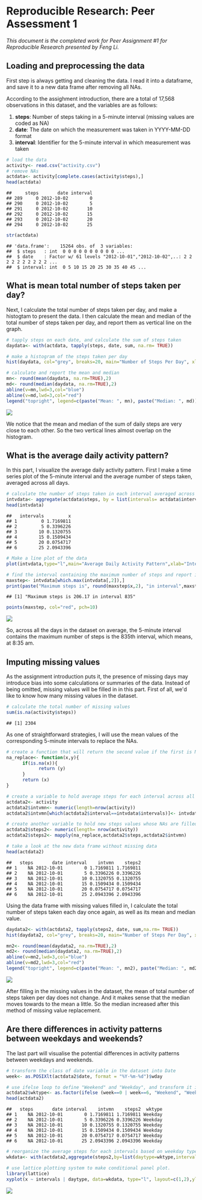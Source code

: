 # Reproducible Research: Peer Assessment 1

*This document is the completed work for Peer Assignment #1 for Reproducible Research presented by Feng Li.*



## Loading and preprocessing the data


First step is always getting and cleaning the data. I read it into a dataframe, and save it to a new data frame after removing all NAs.

According to the assighment introduction, there are a total of 17,568 observations in this dataset, and the variables are as follows:

1. **steps**: Number of steps taking in a 5-minute interval (missing values are coded as NA)
2. **date**: The date on which the measurement was taken in YYYY-MM-DD format
3. **interval**: Identifier for the 5-minute interval in which measurement was taken



```r
# load the data
activity<- read.csv("activity.csv")
# remove NAs
actdata<- activity[complete.cases(activity$steps),]
head(actdata)
```

```
##     steps       date interval
## 289     0 2012-10-02        0
## 290     0 2012-10-02        5
## 291     0 2012-10-02       10
## 292     0 2012-10-02       15
## 293     0 2012-10-02       20
## 294     0 2012-10-02       25
```

```r
str(actdata)
```

```
## 'data.frame':	15264 obs. of  3 variables:
##  $ steps   : int  0 0 0 0 0 0 0 0 0 0 ...
##  $ date    : Factor w/ 61 levels "2012-10-01","2012-10-02",..: 2 2 2 2 2 2 2 2 2 2 ...
##  $ interval: int  0 5 10 15 20 25 30 35 40 45 ...
```


## What is mean total number of steps taken per day?


Next, I calculate the total number of steps taken per day, and make a histogtam to present the data.
I then calculate the mean and median of the total number of steps taken per day, and report them as vertical line on the graph.



```r
# tapply steps on each date, and calculate the sum of steps taken
daydata<- with(actdata, tapply(steps, date, sum, na.rm= TRUE))

# make a histogram of the steps taken per day
hist(daydata, col="grey", breaks=20, main="Number of Steps Per Day", xlab="Total Steps")

# calculate and report the mean and median
mn<- round(mean(daydata, na.rm=TRUE),2)
md<- round(median(daydata, na.rm=TRUE),2)
abline(v=mn,lwd=3,col="blue")
abline(v=md,lwd=3,col="red")
legend("topright", legend=c(paste("Mean: ", mn), paste("Median: ", md)),lwd=3, col=c("blue","red"))
```

![](PA1_template_files/figure-html/unnamed-chunk-2-1.png) 

We notice that the mean and median of the sum of daily steps are very close to each other. So the two vertical lines almost overlap on the histogram.


## What is the average daily activity pattern?


In this part, I visualize the average daily activity pattern. First I make a time series plot of the 5-minute interval and the average number of steps taken, averaged across all days.



```r
# calculate the number of steps taken in each interval averaged across all days
intvdata<- aggregate(actdata$steps, by = list(intervals= actdata$interval), mean)
head(intvdata)
```

```
##   intervals         x
## 1         0 1.7169811
## 2         5 0.3396226
## 3        10 0.1320755
## 4        15 0.1509434
## 5        20 0.0754717
## 6        25 2.0943396
```

```r
# Make a line plot of the data
plot(intvdata,type="l",main="Average Daily Activity Pattern",xlab="Intervals", ylab="Average Steps")

# find the interval containing the maximum number of steps and report it on the plot
maxstep<- intvdata[which.max(intvdata[,2]),]
print(paste("Maximum steps is", round(maxstep$x,2), "in interval",maxstep$intervals))
```

```
## [1] "Maximum steps is 206.17 in interval 835"
```

```r
points(maxstep, col="red", pch=10)
```

![](PA1_template_files/figure-html/unnamed-chunk-3-1.png) 

So, across all the days in the dataset on average, the 5-minute interval contains the maximum number of steps is the 835th interval, which means, at 8:35 am.


## Imputing missing values


As the assignment introduction puts it, the presence of missing days may introduce bias into some calculations or summaries of the data. Instead of being omitted, missing values will be filled in in this part. First of all, we'd like to know how many missing values in the dataset.


```r
# calculate the total number of missing values
sum(is.na(activity$steps))
```

```
## [1] 2304
```

As one of straightforward strategies, I will use the mean values of the corresponding 5-minute intervals to replace the NAs.


```r
# create a function that will return the second value if the first is NA
na_replace<- function(x,y){
      if(is.na(x)){
            return (y)
      }
      return (x)
}

# create a variable to hold average steps for each interval across all days, and save it to a new data frame
actdata2<- activity
actdata2$intvmn<- numeric(length=nrow(activity))
actdata2$intvmn[which(actdata2$interval==intvdata$intervals)]<- intvdata$x

# create another variable to hold new steps values whose NAs are filled in via the newly created function
actdata2$steps2<- numeric(length= nrow(activity))
actdata2$steps2<- mapply(na_replace,actdata2$steps,actdata2$intvmn)

# take a look at the new data frame without missing data
head(actdata2)
```

```
##   steps       date interval    intvmn    steps2
## 1    NA 2012-10-01        0 1.7169811 1.7169811
## 2    NA 2012-10-01        5 0.3396226 0.3396226
## 3    NA 2012-10-01       10 0.1320755 0.1320755
## 4    NA 2012-10-01       15 0.1509434 0.1509434
## 5    NA 2012-10-01       20 0.0754717 0.0754717
## 6    NA 2012-10-01       25 2.0943396 2.0943396
```


Using the data frame with missing values filled in, I calculate the total number of steps taken each day once again, as well as its mean and median value.


```r
daydata2<- with(actdata2, tapply(steps2, date, sum,na.rm= TRUE))
hist(daydata2, col="grey", breaks=20, main="Number of Steps Per Day", xlab="Total Steps")

mn2<- round(mean(daydata2, na.rm=TRUE),2)
md2<- round(median(daydata2, na.rm=TRUE),2)
abline(v=mn2,lwd=3,col="blue")
abline(v=md2,lwd=3,col="red")
legend("topright", legend=c(paste("Mean: ", mn2), paste("Median: ", md2)),lwd=3, col=c("blue","red"))
```

![](PA1_template_files/figure-html/unnamed-chunk-6-1.png) 

After filling in the missing values in the dataset, the mean of total number of steps taken per day does not change. And it makes sense that the median moves towards to the mean a little. So the median increased after this method of missing value replacement.


## Are there differences in activity patterns between weekdays and weekends?


The last part will visualise the potential differences in activity patterns between weekdays and weekends.


```r
# transform the class of date variable in the dataset into Date
week<- as.POSIXlt(actdata2$date, format = "%Y-%m-%d")$wday

# use ifelse loop to define "Weekend" and "Weekday", and transform it into factor variable.
actdata2$wktype<- as.factor(ifelse (week==0 | week==6, "Weekend", "Weekday"))
head(actdata2)
```

```
##   steps       date interval    intvmn    steps2  wktype
## 1    NA 2012-10-01        0 1.7169811 1.7169811 Weekday
## 2    NA 2012-10-01        5 0.3396226 0.3396226 Weekday
## 3    NA 2012-10-01       10 0.1320755 0.1320755 Weekday
## 4    NA 2012-10-01       15 0.1509434 0.1509434 Weekday
## 5    NA 2012-10-01       20 0.0754717 0.0754717 Weekday
## 6    NA 2012-10-01       25 2.0943396 2.0943396 Weekday
```

```r
# reorganize the average steps for each intervals based on weekday type
wkdata<- with(actdata2,aggregate(steps2,by=list(daytype=wktype,intervals=interval),mean))

# use lattice plotting system to make conditional panel plot.
library(lattice)
xyplot(x ~ intervals | daytype, data=wkdata, type="l", layout=c(1,2),ylab="Average Steps")
```

![](PA1_template_files/figure-html/unnamed-chunk-7-1.png) 

